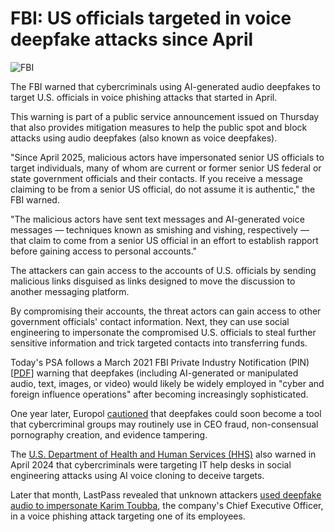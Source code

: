 # FBI: US officials targeted in voice deepfake attacks since April

![FBI](https://www.bleepstatic.com/content/hl-images/2025/04/23/FBI.jpg)

The FBI warned that cybercriminals using AI-generated audio deepfakes to target U.S. officials in voice phishing attacks that started in April.

This warning is part of a public service announcement issued on Thursday that also provides mitigation measures to help the public spot and block attacks using audio deepfakes (also known as voice deepfakes).

"Since April 2025, malicious actors have impersonated senior US officials to target individuals, many of whom are current or former senior US federal or state government officials and their contacts. If you receive a message claiming to be from a senior US official, do not assume it is authentic," the FBI warned.

"The malicious actors have sent text messages and AI-generated voice messages — techniques known as smishing and vishing, respectively — that claim to come from a senior US official in an effort to establish rapport before gaining access to personal accounts."

The attackers can gain access to the accounts of U.S. officials by sending malicious links disguised as links designed to move the discussion to another messaging platform.

By compromising their accounts, the threat actors can gain access to other government officials' contact information. Next, they can use social engineering to impersonate the compromised U.S. officials to steal further sensitive information and trick targeted contacts into transferring funds.

Today's PSA follows a March 2021 FBI Private Industry Notification (PIN) \[[PDF](https://www.ic3.gov/Media/News/2021/210310-2.pdf)\] warning that deepfakes (including AI-generated or manipulated audio, text, images, or video) would likely be widely employed in "cyber and foreign influence operations" after becoming increasingly sophisticated.

One year later, Europol [cautioned](http://www.europol.europa.eu/media-press/newsroom/news/europol-report-finds-deepfake-technology-could-become-staple-tool-for-organised-crime) that deepfakes could soon become a tool that cybercriminal groups may routinely use in CEO fraud, non-consensual pornography creation, and evidence tampering.

The [U.S. Department of Health and Human Services (HHS)](https://www.bleepingcomputer.com/news/security/us-health-dept-warns-hospitals-of-hackers-targeting-it-help-desks/) also warned in April 2024 that cybercriminals were targeting IT help desks in social engineering attacks using AI voice cloning to deceive targets.

Later that month, LastPass revealed that unknown attackers [used deepfake audio to impersonate Karim Toubba](https://www.bleepingcomputer.com/news/security/lastpass-hackers-targeted-employee-in-failed-deepfake-ceo-call/), the company's Chief Executive Officer, in a voice phishing attack targeting one of its employees.